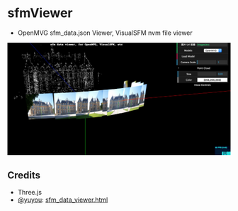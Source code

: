 # sfmViewer

-   OpenMVG sfm_data.json Viewer, VisualSFM nvm file viewer

![](sfmViewer.png)

## Credits

-   Three.js
-   [@yuyou](https://github.com/yuyou): [sfm_data_viewer.html](https://gist.github.com/yuyou/2665238329ca34f0288b073d735a7bcb)
